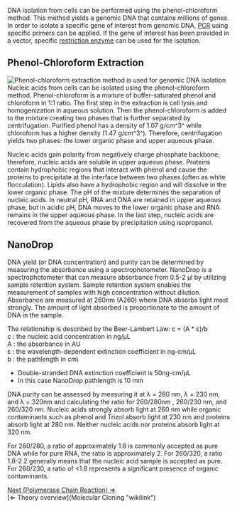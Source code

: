 DNA isolation from cells can be performed using the phenol-chloroform
method. This method yields a genomic DNA that contains millions of
genes. In order to isolate a specific gene of interest from genomic DNA,
[PCR](PCR_MC "wikilink") using specific primers can be applied. If the
gene of interest has been provided in a vector, specific [restriction
enzyme](Restriction_enzyme "wikilink") can be used for the isolation.

Phenol-Chloroform Extraction
----------------------------

![ Phenol-chloroform extraction method is used for genomic DNA
isolation](phenol-chloroform.png "fig: Phenol-chloroform extraction method is used for genomic DNA isolation")
Nucleic acids from cells can be isolated using the phenol-chloroform
method. Phenol-chloroform is a mixture of buffer-saturated phenol and
chloroform in 1:1 ratio. The first step in the extraction is cell lysis
and homogenization in aqueous solution. Then the phenol-chloroform is
added to the mixture creating two phases that is further separated by
centrifugation. Purified phenol has a density of 1.07 g/cm^3^ while
chloroform has a higher density (1.47 g/cm^3^). Therefore,
centrifugation yields two phases: the lower organic phase and upper
aqueous phase.

Nucleic acids gain polarity from negatively charge phosphate backbone;
therefore, nucleic acids are soluble in upper aqueous phase. Proteins
contain hydrophobic regions that interact with phenol and cause the
proteins to precipitate at the interface between two phases (often as
white flocculation). Lipids also have a hydrophobic region and will
dissolve in the lower organic phase. The pH of the mixture determines
the separation of nucleic acids. In neutral pH, RNA and DNA are retained
in upper aqueous phase, but in acidic pH, DNA moves to the lower organic
phase and RNA remains in the upper aqueous phase. In the last step,
nucleic acids are recovered from the aqueous phase by precipitation
using isopropanol.

NanoDrop
--------

DNA yield (or DNA concentration) and purity can be determined by
measuring the absorbance using a spectrophotometer. NanoDrop is a
spectrophotometer that can measure absorbance from 0.5-2 μl by utilizing
sample retention system. Sample retention system enables the measurement
of samples with high concentration without dilution. Absorbance are
measured at 260nm (A260) where DNA absorbs light most strongly. The
amount of light absorbed is proportionate to the amount of DNA in the
sample.

The relationship is described by the Beer-Lambert Law: c = (A \* ε)/b\
c : the nucleic acid concentration in ng/μL\
A : the absorbance in AU\
ε : the wavelength-dependent extinction coefficient in ng-cm/μL\
b : the pathlength in cm\

-   Double-stranded DNA extinction coefficient is 50ng-cm/μL
-   In this case NanoDrop pathlength is 10 mm

DNA purity can be assessed by measuring it at λ = 280 nm, λ = 230 nm,
and λ = 320nm and calculating the ratio for 260/280nm , 260/230 nm, and
260/320 nm. Nucleic acids strongly absorb light at 260 nm while organic
contaminants such as phenol and Trizol absorb light at 230 nm and
proteins absorb light at 280 nm. Neither nucleic acids nor proteins
absorb light at 320 nm.

For 260/280, a ratio of approximately 1.8 is commonly accepted as pure
DNA while for pure RNA, the ratio is approximately 2. For 260/320, a
ratio 1.8-2.2 generally means that the nucleic acid sample is accepted
as pure. For 260/230, a ratio of \<1.8 represents a significant presence
of organic contaminants.

[Next (Polymerase Chain Reaction) ⇒](PCR_MC "wikilink")\
[⇐ Theory overview](Molecular Cloning "wikilink")

